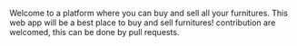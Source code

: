  Welcome to a platform where you can buy and sell all your furnitures. This web app will be a best place to buy and sell furnitures! contribution are welcomed,  this can be done by pull requests.
